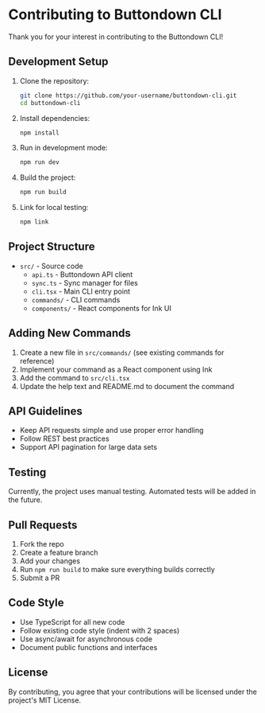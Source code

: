 # Contributing to Buttondown CLI

Thank you for your interest in contributing to the Buttondown CLI!

## Development Setup

1. Clone the repository:
   ```bash
   git clone https://github.com/your-username/buttondown-cli.git
   cd buttondown-cli
   ```

2. Install dependencies:
   ```bash
   npm install
   ```

3. Run in development mode:
   ```bash
   npm run dev
   ```

4. Build the project:
   ```bash
   npm run build
   ```

5. Link for local testing:
   ```bash
   npm link
   ```

## Project Structure

- `src/` - Source code
  - `api.ts` - Buttondown API client
  - `sync.ts` - Sync manager for files
  - `cli.tsx` - Main CLI entry point
  - `commands/` - CLI commands
  - `components/` - React components for Ink UI

## Adding New Commands

1. Create a new file in `src/commands/` (see existing commands for reference)
2. Implement your command as a React component using Ink
3. Add the command to `src/cli.tsx`
4. Update the help text and README.md to document the command

## API Guidelines

- Keep API requests simple and use proper error handling
- Follow REST best practices
- Support API pagination for large data sets

## Testing

Currently, the project uses manual testing. Automated tests will be added in the future.

## Pull Requests

1. Fork the repo
2. Create a feature branch
3. Add your changes
4. Run `npm run build` to make sure everything builds correctly
5. Submit a PR

## Code Style

- Use TypeScript for all new code
- Follow existing code style (indent with 2 spaces)
- Use async/await for asynchronous code
- Document public functions and interfaces

## License

By contributing, you agree that your contributions will be licensed under the project's MIT License.